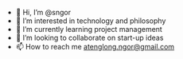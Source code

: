 - 👋 Hi, I’m @sngor
- 👀 I’m interested in technology and philosophy
- 🌱 I’m currently learning project management
- 💞️ I’m looking to collaborate on start-up ideas
- 📫 How to reach me atenglong.ngor@gmail.com

<!---
sngor/sngor is a ✨ special ✨ repository because its `README.md` (this file) appears on your GitHub profile.
You can click the Preview link to take a look at your changes.
--->
